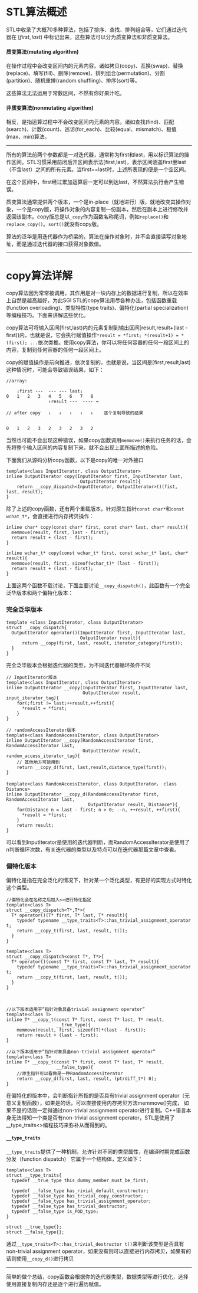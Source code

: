# STL算法概述
STL中收录了大概70多种算法，包括了排序、查找、排列组合等，它们通过迭代器在
$[first,last)$ 中标记出来，这些算法可以分为质变算法和非质变算法。

#### 质变算法(mutating algorithm)
在操作过程中会改变区间内的元素内容。诸如拷贝(copy)、互换(swap)、替换(replace)、填写(fill)、删除(remove)、排列组合(permutation)、分割(partition)、随机重排(random shuffling)、排序(sort)等。

这些算法无法运用于常数区间，不然有你好果汁吃。

#### 非质变算法(nonmutating algorithm)
相反，是指运算过程中不会改变区间内元素的内容。诸如查找(find)、匹配(search)、计数(count)、巡访(for_each)、比较(equal、mismatch)、极值(max、min)算法。

---

所有的算法前两个参数都是一对迭代器，通常称为first和last，用以标识算法的操作区间。STL习惯采用前闭后开区间表示法[first,last)，表示区间涵盖first至last（不含last）之间的所有元素。当first==last时，上述所表现的便是一个空区间。

在这个区间中，first经过累加运算后一定可以到达last，不然算法执行会产生错误。

质变算法通常提供两个版本，一个是in-place（就地进行）版，就地改变其操作对象，一个是copy版，将操作对象的内容复制一份副本，然后在副本上进行修改并返回该副本。copy版总是以`_copy`作为函数名称尾词，例如`replace()`和`replace_copy()`。`sort()`就没有copy版。

算法的泛华是用迭代器作为桥梁的，算法在操作对象时，并不会直接读写对象地址，而是通过迭代器的接口获得对象数值。

---

# copy算法详解
copy算法因为常常被调用，其作用是对一块内存上的数据进行复制，所以在效率上自然是越高越好，为此SGI STL的copy算法用尽各种办法，包括函数重载(function overloading)、类型特性(type traits)、偏特化(partial specialization)等编程技巧。下面来讲解这些优化。

copy算法可将输入区间[first,last)内的元素复制到输出区间[result,result+(last - first))内，也就是说，它会执行赋值操作`*result = *first; *(result+1) = *(first); ...`依次类推。使用copy算法，你可以将任何容器的任何一段区间上的内容，复制到任何容器的任何一段区间上。

copy的赋值操作是前向推进，依次复制的，也就是说，当区间是[first,result,last)这种情况时，可能会导致错误结果，如下：
```
//array:

    ↓first ---  --- --- last↓
0   1   2   3   4   5   6   7   8
                ↑result ---  ---- →

// after copy   ↓   ↓   ↓   ↓   ↓    逐个复制导致的结果


0   1   2   3   2   3   2   3   2   
```

当然也可能不会出现这种错误，如果copy函数调用`memmove()`来执行任务的话，会先将整个输入区间的内容复制下来，就不会出现上面所描述的危险。

下面我们从源码分析copy函数，以下是copy的唯一对外接口
```
template<class InputIterator, class OutputIterator>
inline OutputIterator copy(InputIterator first, InputIterator last,
                            OutputIterator result){
    return __copy_dispatch<InputIterator, OutputIterator>()(fist, last, result);
}
```
除了上述的copy函数，还有两个重载版本，针对原生指针`const char*`和`const wchat_t*`，会直接进行内存拷贝操作：
```
inline char* copy(const char* first, const char* last, char* result){
  memmove(result, first, last - first);
  return result + (last - first);
}

inline wchar_t* copy(const wchar_t* first, const wchar_t* last, char* result){
  memmove(result, first, sizeof(wchar_t)* (last - first));
  return result + (last - first);
}

```
上面这两个函数不载讨论，下面主要讨论`__copy_dispatch()`，此函数有一个完全泛华版本和两个偏特化版本：
### 完全泛华版本
```
template <class InputIterator, class OutputIterator>
struct __copy_dispatch{
  OutputIterator operator()(InputIterator first, InputIterator last,
                            OutputIterator result){
      return __copy(first, last, result, iterator_category(first));
  }
}
```

完全泛华版本会根据迭代器的类型，为不同迭代器循环条件不同
```
// InputIterator版本
template<class InputIterator, class OutputIterator>
inline OutputIterator __copy(InputIterator first, InputIterator last,
                             OutputIterator result, input_iterator_tag){
    for(;first != last;++result,++first){
      *result = *first;
    }                               
}

// randomAccessIterator版本
template<class RandomAccessIterator, class OutputIterator>
inline OutputIterator __copy(RandomAccessIterator first, RandomAccessIterator last,
                             OutputIterator result, random_access_iterator_tag){
    // 其他地方可能用到
    return __copy_d(first, last,result,distance_type(first));                               
}

template<class RandomAccessIterator, class OutputIterator， class Distance>
inline OutputIterator __copy_d(RandomAccessIterator first, RandomAccessIterator last,
                               OutputIterator result, Distance*){
    for(Distance n = last - first; n > 0; --n, ++result, ++first){
      *result = *first;
    }                  
    return result;               
}
```
可以看到InputIterator是使用的迭代器判断，而RandomAccessIterator是使用了n判断循环次数，有关迭代器的类型以及特点可以在迭代器那篇文章中查看。

### 偏特化版本
偏特化是指在完全泛化的情况下，针对某一个泛化类型，有更好的实现方式时特化这个类型。
```
//偏特化会在名称之后加入<>进行特化指定
template<class T>
struct __copy_dispatch<T*,T*>{
  T* operator()(T* first, T* last, T* result){
    typedef typename __type_traits<T>::has_trivial_assignment_operator t;
    return __copy_t(first, last, result, t());
  }
}

template<class T>
struct __copy_dispatch<const T*, T*>{
  T* operator()(const T* first, const T* last, T* result){
    typedef typename __type_traits<T>::has_trivial_assignment_operator t;
    return __copy_t(first, last, result, t());
  }
}



//以下版本适用于“指针对象具备trivial assignment operator”
template<class T>
inline T* __copy_t(const T* first, const T* last, T* result,
                   __true_type){
    memmove(result, first, sizeof(T)*(last - first));
    return result + (last - first);
}

//以下版本适用于“指针对象具备non-trivial assignment operator”
template<class T>
inline T* __copy_t(const T* first, const T* last, T* result,
                   __false_type){
    //原生指针可以看做是一种RandomAccessIterator
    return __copy_d(first, last, result, (ptrdiff_t*) 0);
}

```

在偏特化的版本中，会判断指针所指的是否具有trivial assignment operator（无意义复制函数），如果是的话，可以直接使用内存拷贝方法memmove()完成，
如果不是的话则一定得通过non-trivial assignment operator进行复制。C++语言本身无法得知一个类是否有non-trivial assignment operator，STL是使用了__type_traits<>编程技巧来弥补从而得到的。

#### `__type_traits`
`__type_traits`提供了一种机制，允许针对不同的类型属性，在编译时期完成函数分发（function dispatch）
它属于一个结构体，定义如下：
```
template<class T>
struct __type_traits{
  typedef __true_type this_dummy_member_must_be_first;

  typedef __false_type has_rivial_default_constructor;
  typedef __false_type has_trivial_copy_constructor;
  typedef __false_type has_trivial_assignment_operator;
  typedef __false_type has_trivial_destructor;
  typedef __false_type is_POD_type;
}

struct __true_type{};
struct __false_type{};
```

通过`__type_traits<T>::has_trivial_destructor t()`来判断该类型是否具有non-trivial assignment operator，如果没有则可以直接进行内存拷贝，如果有的话则使用`__copy_d()`进行拷贝

---

简单的做个总结，copy函数会根据你的迭代器类型，数据类型等进行优化，选择使用直接复制内存还是逐个进行遍历赋值。
